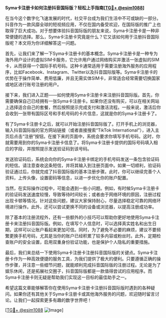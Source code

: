 **Syma卡注册卡如何注册抖音国际版？轻松上手指南[[TG💪+ @esim1088](https://t.me/s/esim1088)]**

在当今这个数字化飞速发展的时代，社交平台成为我们生活中不可或缺的一部分。抖音作为一款风靡全球的短视频应用，不仅在国内备受欢迎，在国际版的推广上也取得了巨大成功。对于想要体验抖音国际版的朋友来说，Syma卡注册卡是一种非常便捷的选择。那么，Syma卡注册卡究竟是什么？它又该如何用于注册抖音国际版呢？本文将为你详细解答这一问题。

首先，让我们来了解一下Syma卡注册卡的基本概念。Syma卡注册卡是一种专为海外用户设计的虚拟SIM卡服务，它允许用户通过网络购买并激活一张虚拟的SIM卡，从而获得一个国际手机号码。这种卡通常适用于需要注册海外服务的应用程序，比如Facebook、Instagram、Twitter以及抖音国际版等。Syma卡注册卡的优势在于操作简单、费用低廉，并且无需实体SIM卡，非常适合经常需要切换国家或地区进行账号注册的用户。

接下来，我们进入正题——如何使用Syma卡注册卡来注册抖音国际版。首先，你需要确保自己已经拥有一张Syma卡注册卡。如果你还没有购买，可以在相关网站上选择适合自己的套餐，然后按照提示完成支付和激活流程。一般来说，激活后你会收到一张带有国际区号和手机号码的卡片信息，这就是你的Syma卡注册卡了。

有了Syma卡注册卡之后，就可以开始注册抖音国际版了。打开手机上的浏览器，输入抖音国际版的官方网站链接（或者直接搜索“TikTok International”），进入主页后点击“注册”按钮。在接下来的页面中，系统会要求你填写手机号码。这时，你就需要用到你的Syma卡注册卡信息了。将Syma卡注册卡提供的国际号码填入相应的字段，并按照提示发送验证码到该号码。

发送验证码后，系统会向你的Syma卡注册卡绑定的手机号码发送一条包含验证码的短信。请注意查收这条短信，并将其输入到注册页面中。如果一切顺利，验证码验证通过后，你就完成了抖音国际版的基本注册步骤。此时，你可以继续完善个人资料，上传头像，设置密码等信息，以进一步优化你的账户配置。

当然，在实际操作过程中，可能会遇到一些小问题。例如，有时候Syma卡注册卡的验证码发送速度较慢，导致等待时间较长；或者由于网络环境的原因，注册过程出现卡顿等情况。针对这些问题，建议大家保持耐心，尽量选择稳定可靠的网络环境进行操作。此外，还可以尝试更换不同的设备或浏览器，以提高注册成功率。

除了基本的注册流程外，还有一些额外的小技巧可以帮助你更好地使用Syma卡注册卡来注册抖音国际版。例如，在填写个人信息时，可以选择真实姓名和出生日期，这样可以让账户看起来更加可信。同时，为了避免不必要的麻烦，建议不要频繁更换手机号码，尤其是当你的账户已经积累了较多内容或粉丝时。此外，定期检查账户的安全设置，启用双重身份验证功能，也是保护个人隐私的重要措施。

最后，我们来总结一下使用Syma卡注册卡注册抖音国际版的关键点。Syma卡注册卡作为一种高效便捷的服务工具，为我们提供了极大的便利。只要遵循正确的操作步骤，并注意一些细节问题，就能顺利完成抖音国际版的注册过程。无论是为了娱乐休闲，还是拓展社交圈子，抖音国际版都是一款值得尝试的应用程序。而Syma卡注册卡则无疑是帮助我们实现这一目标的最佳助手之一。

希望这篇文章能够解答你在使用Syma卡注册卡注册抖音国际版时遇到的各种疑问。如果你还有其他关于Syma卡注册卡或其他海外服务的问题，欢迎随时留言讨论。让我们一起探索更多有趣的数字世界吧！

[[TG💪+ @esim1088](https://t.me/s/esim1088) ![Image](https://i.postimg.cc/4NQfJmqS/Snipaste-2025-05-13-00-14-12.png)]